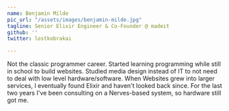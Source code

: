 ```yaml
---
name: Benjamin Milde
pic_url: "/assets/images/benjamin-milde.jpg"
tagline: Senior Elixir Engineer & Co-Founder @ madeit
github: ''
twitter: lostkobrakai

---
```

Not the classic programmer career. Started learning programming while still in school to build websites. Studied media design instead of IT to not need to deal with low level hardware/software. When Websites grew into larger services, I eventually found Elixir and haven't looked back since. For the last two years I've been consulting on a Nerves-based system, so hardware still got me.